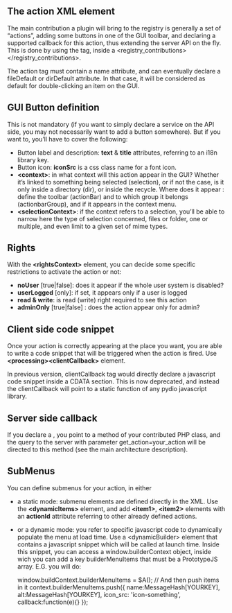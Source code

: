 ## The action XML element
The main contribution a plugin will bring to the registry is generally a set of “actions”, adding some buttons in one of the GUI toolbar, and declaring a supported callback for this action, thus extending the server API on the fly. This is done by using the <action> tag, inside a <registry_contributions><actions></actions></registry_contributions>.

The action tag must contain a name attribute, and can eventually declare a fileDefault or dirDefault attribute. In that case, it will be considered as default for double-clicking an item on the GUI.

## GUI Button definition
This is not mandatory (if you want to simply declare a service on the API side, you may not necessarily want to add a button somewhere). But if you want to, you’ll have to cover the following:

+ Button label and description: **text** & **title** attributes, referring to an i18n library key.
+ Button icon: **iconSrc** is a css class name for a font icon.
+ **\<context\>**: in what context will this action appear in the GUI? Whether it’s linked to something being selected (selection), or if not the case, is it only inside a directory (dir), or inside the recycle. Where does it appear : define the toolbar (actionBar) and to which group it belongs (actionbarGroup), and if it appears in the context menu.
+ **\<selectionContext\>**: if the context refers to a selection, you’ll be able to narrow here the type of selection concerned, files or folder, one or multiple, and even limit to a given set of mime types.

## Rights
With the **\<rightsContext\>** element, you can decide some specific restrictions to activate the action or not:

+ **noUser** [true|false]: does it appear if the whole user system is disabled?
+ **userLogged** [only]: if set, it appears only if a user is logged
+ **read & write**: is read (write) right required to see this action
+ **adminOnly** [true|false] : does the action appear only for admin?

## Client side code snippet
Once your action is correctly appearing at the place you want, you are able to write a code snippet that will be triggered when the action is fired. Use **\<processing>\<clientCallback>** element.

In previous version, clientCallback tag would directly declare a javascript code snippet inside a CDATA section. This is now deprecated, and instead the clientCallback will point to a static function of any pydio javascript library.

## Server side callback

If you declare a **<processing><serverCallback>** , you point to a method of your contributed PHP class, and the query to the server with parameter get_action=your_action will be directed to this method (see the main architecture description).

## SubMenus

You can define submenus for your action, in either

+ a static mode: submenu elements are defined directly in the XML. Use the **\<dynamicItems>** element, and add **\<item1>**, **\<item2>** elements with an **actionId** attribute referring to other already defined actions.
+ or a dynamic mode: you refer to specific javascript code to dynamically populate the menu at load time. Use a \<dynamicBuilder> element that contains a javascript snippet which will be called at launch time. Inside this snippet, you can access a window.builderContext object, inside wich you can add a key builderMenuItems that must be a PrototypeJS array. 
E.G. you will do:


    window.buildContext.builderMenuItems = $A();
    // And then push items in it
    context.builderMenuItems.push({
        name:MessageHash[YOURKEY],
        alt:MessageHash[YOURKEY],
        icon_src: 'icon-something',
        callback:function(e){}
    });
